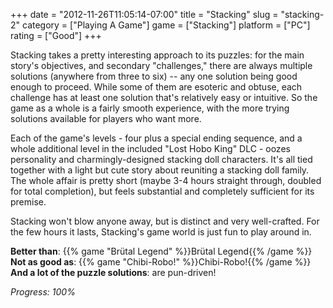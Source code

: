 +++
date = "2012-11-26T11:05:14-07:00"
title = "Stacking"
slug = "stacking-2"
category = ["Playing A Game"]
game = ["Stacking"]
platform = ["PC"]
rating = ["Good"]
+++

Stacking takes a pretty interesting approach to its puzzles: for the main story's objectives, and secondary "challenges," there are always multiple solutions (anywhere from three to six) -- any one solution being good enough to proceed.  While some of them are esoteric and obtuse, each challenge has at least one solution that's relatively easy or intuitive.  So the game as a whole is a fairly smooth experience, with the more trying solutions available for players who want more.

Each of the game's levels - four plus a special ending sequence, and a whole additional level in the included "Lost Hobo King" DLC - oozes personality and charmingly-designed stacking doll characters.  It's all tied together with a light but cute story about reuniting a stacking doll family.  The whole affair is pretty short (maybe 3-4 hours straight through, doubled for total completion), but feels substantial and completely sufficient for its premise.

Stacking won't blow anyone away, but is distinct and very well-crafted.  For the few hours it lasts, Stacking's game world is just fun to play around in.

<b>Better than</b>: {{% game "Br&uuml;tal Legend" %}}Br&uuml;tal Legend{{% /game %}}  
<b>Not as good as</b>: {{% game "Chibi-Robo!" %}}Chibi-Robo!{{% /game %}}  
<b>And a lot of the puzzle solutions</b>: are pun-driven!

<i>Progress: 100%</i>